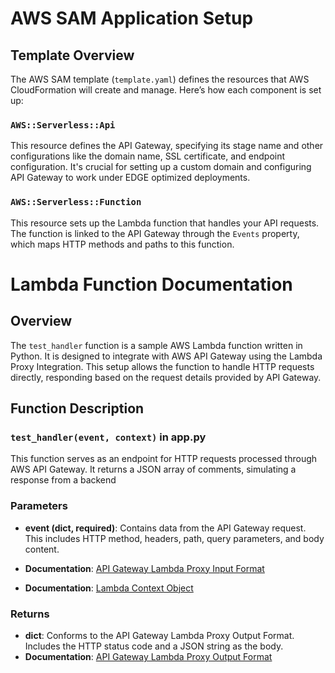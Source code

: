 # AWS SAM Application Setup

## Template Overview

The AWS SAM template (`template.yaml`) defines the resources that AWS CloudFormation will create and manage. Here’s how each component is set up:

### `AWS::Serverless::Api`
This resource defines the API Gateway, specifying its stage name  and other configurations like the domain name, SSL certificate, and endpoint configuration. It's crucial for setting up a custom domain and configuring API Gateway to work under EDGE optimized deployments.

### `AWS::Serverless::Function`
This resource sets up the Lambda function that handles your API requests. The function is linked to the API Gateway through the `Events` property, which maps HTTP methods and paths to this function.

# Lambda Function Documentation

## Overview

The `test_handler` function is a sample AWS Lambda function written in Python. It is designed to integrate with AWS API Gateway using the Lambda Proxy Integration. This setup allows the function to handle HTTP requests directly, responding based on the request details provided by API Gateway.

## Function Description

### `test_handler(event, context)` in app.py

This function serves as an endpoint for HTTP requests processed through AWS API Gateway. It returns a JSON array of comments, simulating a response from a backend

### Parameters

- **event (dict, required)**: Contains data from the API Gateway request. This includes HTTP method, headers, path, query parameters, and body content.
- **Documentation**: [API Gateway Lambda Proxy Input Format](https://docs.aws.amazon.com/apigateway/latest/developerguide/set-up-lambda-proxy-integrations.html#api-gateway-simple-proxy-for-lambda-input-format)

 - **Documentation**: [Lambda Context Object](https://docs.aws.amazon.com/lambda/latest/dg/python-context-object.html)

### Returns

- **dict**: Conforms to the API Gateway Lambda Proxy Output Format. Includes the HTTP status code and a JSON string as the body.
- **Documentation**: [API Gateway Lambda Proxy Output Format](https://docs.aws.amazon.com/apigateway/latest/developerguide/set-up-lambda-proxy-integrations.html)

